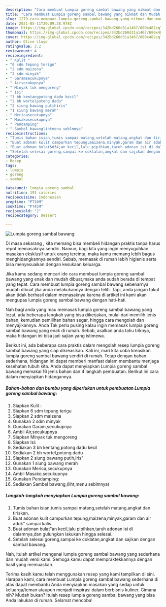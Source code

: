 ```yaml
---
description: "Cara membuat Lumpia goreng sambal bawang yang nikmat dan Mudah Dibuat"
title: "Cara membuat Lumpia goreng sambal bawang yang nikmat dan Mudah Dibuat"
slug: 1279-cara-membuat-lumpia-goreng-sambal-bawang-yang-nikmat-dan-mudah-dibuat
date: 2021-05-11T20:09:28.978Z
image: https://img-global.cpcdn.com/recipes/342bd260d31a1467/680x482cq70/lumpia-goreng-sambal-bawang-foto-resep-utama.jpg
thumbnail: https://img-global.cpcdn.com/recipes/342bd260d31a1467/680x482cq70/lumpia-goreng-sambal-bawang-foto-resep-utama.jpg
cover: https://img-global.cpcdn.com/recipes/342bd260d31a1467/680x482cq70/lumpia-goreng-sambal-bawang-foto-resep-utama.jpg
author: Olive Lloyd
ratingvalue: 3.2
reviewcount: 4
recipeingredient:
- " Kulit "
- "6 sdm tepung terigu"
- "2 sdm maizena"
- "2 sdm minyak"
- " Garamsecukupnya"
- " Airsecukupnya"
- " Minyak tuk mengoreng"
- " Isi"
- "3 bh kentangpotong dadu kecil"
- "2 bh wortelpotong dadu"
- "2 siung bawang putihiris"
- "1 siung bawang merah"
- " Mericasecukupnya"
- " Masakosecukupnya"
- " Pendamping"
- " Sambel bawanglihtmenu seblmnya"
recipeinstructions:
- "Tumis bahan isian,tumis sampai matang,setelah matang,angkat dan tiriskan."
- "Buat adonan kulit campurkan tepung,maizena,minyak,garam dan air aduk&#34; sampai kalis."
- "Buat adonan bulat&#34;an kecil,lalu pipihkan,taruh adonan isi di dalamnya,dan gulungkan lakukan hingga selesai."
- "Setelah selesai goreng,sampai ke coklatan,angkat dan sajikan dengan sambal bawang."
categories:
- Resep
tags:
- lumpia
- goreng
- sambal

katakunci: lumpia goreng sambal 
nutrition: 191 calories
recipecuisine: Indonesian
preptime: "PT10M"
cooktime: "PT45M"
recipeyield: "2"
recipecategory: Dessert

---
```



![Lumpia goreng sambal bawang](https://img-global.cpcdn.com/recipes/342bd260d31a1467/680x482cq70/lumpia-goreng-sambal-bawang-foto-resep-utama.jpg)

Di masa  sekarang , kita memang bisa membeli hidangan praktis tanpa harus repot memasaknya sendiri. Namun, bagi kita yang ingin menyuguhkan masakan eksklusif untuk orang tercinta, maka kamu memang lebih bagus menghidangkannya sendiri. Sebab, memasak di rumah lebih higienis serta bisa menyesuaikan dengan kesukaan keluarga.

Jika kamu sedang mencari ide cara membuat lumpia goreng sambal bawang yang enak dan mudah dibuat,maka anda sudah berada di tempat yang tepat. Cara membuat lumpia goreng sambal bawang  sebenarnya mudah dibuat jika anda melakukannya dengan teliti. Tapi, anda jangan takut akan tidak berhasil dalam memasaknya 
karena di artikel ini kami akan mengupas lumpia goreng sambal bawang dengan hati-hati.  



Nah bagi anda yang mau memasak lumpia goreng sambal bawang yang lezat, ada beberapa langkah yang bisa dikerjakan, mulai dari memilih jenis bahan, kemudian pemilihan bahan segar, hingga cara mengolah dan menyajikannya. Anda Tak perlu pusing kalau ingin memasak lumpia goreng sambal bawang yang enak di rumah. Sebab, asalkan anda  tahu triknya, maka hidangan ini bisa jadi sajian yang istimewa.

Berikut ini, ada beberapa cara praktis  dalam mengolah resep lumpia goreng sambal bawang yang siap dikreasikan. Kali ini, mari kita coba kreasikan lumpia goreng sambal bawang sendiri di rumah. Tetap dengan bahan sederhana, hidangan ini dapat memberi manfaat dalam membantu menjaga kesehatan tubuh kita. Anda dapat menyiapkan Lumpia goreng sambal bawang memakai 16 jenis bahan dan 4 langkah pembuatan. Berikut ini cara dalam menyiapkan hidangannya.

<!--inarticleads1-->

##### Bahan-bahan dan bumbu yang diperlukan untuk pembuatan Lumpia goreng sambal bawang:

1. Siapkan  Kulit :
1. Siapkan 6 sdm tepung terigu
1. Siapkan 2 sdm maizena
1. Gunakan 2 sdm minyak
1. Gunakan  Garam,secukupnya
1. Ambil  Air,secukupnya
1. Siapkan  Minyak tuk mengoreng
1. Siapkan  Isi:
1. Sediakan 3 bh kentang,potong dadu kecil
1. Sediakan 2 bh wortel,potong dadu
1. Siapkan 2 siung bawang putih,iris&#34;
1. Gunakan 1 siung bawang merah
1. Gunakan  Merica,secukupnya
1. Ambil  Masako,secukupnya
1. Gunakan  Pendamping:
1. Sediakan  Sambel bawang,(liht,menu seblmnya)




<!--inarticleads2-->

##### Langkah-langkah menyiapkan Lumpia goreng sambal bawang:

1. Tumis bahan isian,tumis sampai matang,setelah matang,angkat dan tiriskan.
1. Buat adonan kulit campurkan tepung,maizena,minyak,garam dan air aduk&#34; sampai kalis.
1. Buat adonan bulat&#34;an kecil,lalu pipihkan,taruh adonan isi di dalamnya,dan gulungkan lakukan hingga selesai.
1. Setelah selesai goreng,sampai ke coklatan,angkat dan sajikan dengan sambal bawang.




Nah, itulah artikel mengenai  lumpia goreng sambal bawang  yang sederhana dan mudah versi kami. Semoga kamu dapat mempraktekkannya dengan hasil yang memuaskan. 

Terima kasih kamu telah menggunakan resep yang kami tampilkan di sini. Harapan kami, cara membuat  Lumpia goreng sambal bawang sederhana di atas dapat membantu Anda menyiapkan masakan yang sedap untuk keluarga/teman ataupun menjadi inspirasi dalam berbisnis kuliner. Gimana nih? Mudah bukan? Itulah resep lumpia goreng sambal bawang yang bisa Anda lakukan di rumah. Selamat mencoba!

